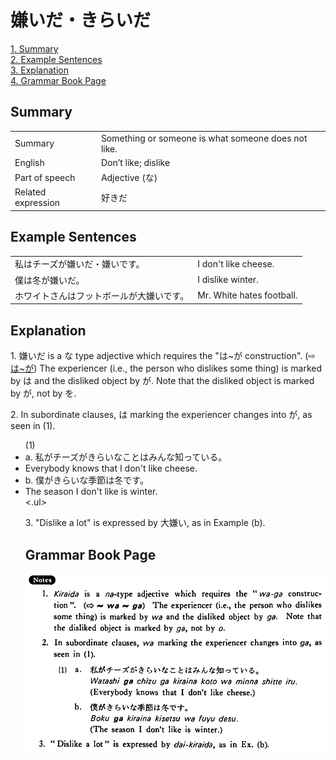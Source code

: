 # 嫌いだ・きらいだ

[1. Summary](#summary)<br>
[2. Example Sentences](#example-sentences)<br>
[3. Explanation](#explanation)<br>
[4. Grammar Book Page](#grammar-book-page)<br>


## Summary

<table><tr>   <td>Summary</td>   <td>Something or someone is what someone does not like.</td></tr><tr>   <td>English</td>   <td>Don’t like; dislike</td></tr><tr>   <td>Part of speech</td>   <td>Adjective (な)</td></tr><tr>   <td>Related expression</td>   <td>好きだ</td></tr></table>

## Example Sentences

<table><tr>   <td>私はチーズが嫌いだ・嫌いです。</td>   <td>I don't like cheese.</td></tr><tr>   <td>僕は冬が嫌いだ。</td>   <td>I dislike winter.</td></tr><tr>   <td>ホワイトさんはフットボールが大嫌いです。</td>   <td>Mr. White hates football.</td></tr></table>

## Explanation

<p>1. <span class="cloze">嫌いだ</span> is a な type adjective which requires the "は~が construction". (⇨ <a href="#㊦ は～が">は~が</a>) The experiencer (i.e., the person who dislikes some thing) is marked by は and the disliked object by が. Note that the disliked object is marked by が, not by を.</p>  <p>2. In subordinate clauses, は marking the experiencer changes into が, as seen in (1).</p>  <ul>(1) <li>a. 私がチーズが<span class="cloze">きらい</span>なことはみんな知っている。</li> <li>Everybody knows that I don't like cheese.</li> <div class="divide"></div> <li>b. 僕が<span class="cloze">きらい</span>な季節は冬です。</li> <li>The season I don't like is winter.</li> <.ul>  <p>3. "Dislike a lot" is expressed by 大<span class="cloze">嫌い</span>, as in Example (b).</p>

## Grammar Book Page

![](../img/Basic嫌いだ.png)

